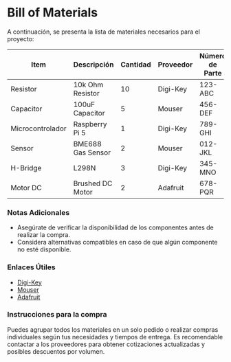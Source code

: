 # **Bill of Materials**

A continuación, se presenta la lista de materiales necesarios para el proyecto:

| **Item**        | **Descripción**              | **Cantidad** | **Proveedor**    | **Número de Parte** |
|-----------------|------------------------------|--------------|------------------|---------------------|
| Resistor        | 10k Ohm Resistor             | 10           | Digi-Key         | 123-ABC             |
| Capacitor       | 100uF Capacitor              | 5            | Mouser           | 456-DEF             |
| Microcontrolador| Raspberry Pi 5               | 1            | Digi-Key         | 789-GHI             |
| Sensor          | BME688 Gas Sensor            | 2            | Mouser           | 012-JKL             |
| H-Bridge        | L298N                        | 3            | Digi-Key         | 345-MNO             |
| Motor DC        | Brushed DC Motor             | 2            | Adafruit         | 678-PQR             |

### **Notas Adicionales**

- Asegúrate de verificar la disponibilidad de los componentes antes de realizar la compra.
- Considera alternativas compatibles en caso de que algún componente no esté disponible.

### **Enlaces Útiles**

- [Digi-Key](https://www.digikey.com)
- [Mouser](https://www.mouser.com)
- [Adafruit](https://www.adafruit.com)

### **Instrucciones para la compra**

Puedes agrupar todos los materiales en un solo pedido o realizar compras individuales según tus necesidades y tiempos de entrega. Es recomendable contactar a los proveedores para obtener cotizaciones actualizadas y posibles descuentos por volumen.
